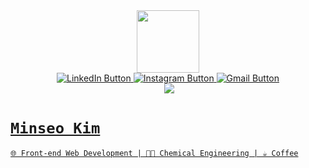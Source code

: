 <div id="header" align="center">
  <img src="https://media.giphy.com/media/fAcQ7d1Hnx2XlY6SMe/giphy.gif" width="100"/>
</div>

<div id="social-media" align="center">
  <a href="https://www.linkedin.com/in/minseo-kim-60a272202/">
    <img src="https://img.shields.io/badge/LinkedIn-0077B5?style=flat&logo=linkedin&logoColor=white" alt="LinkedIn Button">
  </a>
  <a href="https://www.instagram.com/terrykms_/">
    <img src="https://img.shields.io/badge/Instagram-E4405F?style=flat&logo=instagram&logoColor=white" alt="Instagram Button">
  </a>
  <a href="mailto:terrykms30@gmail.com">
    <img src="https://img.shields.io/badge/Gmail-D14836?style=flat&logo=gmail&logoColor=white" alt="Gmail Button">
  </a>
</div>

<div id="views" align="center">
  <img src="https://komarev.com/ghpvc/?username=terrykms&style=flat&color=blue" alt=""/>
  <a href="https://terrykms.github.io/" target="_blank">
    <img src="https://img.shields.io/badge/portfolio-343434?style=flat&logo=github"
  </a>
</div>

# `Minseo Kim`

`🌐 Front-end Web Development | 🧑‍🔬 Chemical Engineering | ☕ Coffee`

<!---
terrykms/terrykms is a ✨ special ✨ repository because its `README.md` (this file) appears on your GitHub profile.
You can click the Preview link to take a look at your changes.
--->
